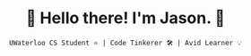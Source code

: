 <h1 align="center"> 🐤   Hello there! I'm Jason.  🐤 </h1>
 
<div align="center">
 
`UWaterloo CS Student ⭐️ | Code Tinkerer 🛠 | Avid Learner 💡`



